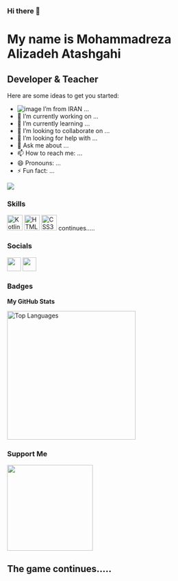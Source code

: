 ### Hi there 👋

My name is Mohammadreza Alizadeh Atashgahi
===============================

Developer & Teacher
-----------------------------
Here are some ideas to get you started:

* ![image](https://user-images.githubusercontent.com/103292343/180642314-2e55486a-d98e-43b8-a98c-10dfab3cc9ad.png) I’m from IRAN ...
* 🔭 I’m currently working on ...
* 🌱 I’m currently learning ...
* 👯 I’m looking to collaborate on ...
* 🤔 I’m looking for help with ...
* 💬 Ask me about ...
* 📫 How to reach me: ...
* 😄 Pronouns: ...
* ⚡ Fun fact: ...

<a href="https://www.github.com/mrezaalizadeh1998" target="_blank" rel="noreferrer"><img
                  src="https://img.shields.io/github/followers/mrezaalizadeh1998?logo=github&style=for-the-badge&color=0891b2&labelColor=1c1917" /></a>
                  
### Skills
<p align="left">
  <a href="https://kotlinlang.org/" target="_blank" rel="noreferrer"><img src="https://raw.githubusercontent.com/danielcranney/readme-generator/main/public/icons/skills/kotlin-colored.svg" width="36" height="36" alt="Kotlin" /></a>
    <a href="https://developer.mozilla.org/en-US/docs/Glossary/HTML5" target="_blank" rel="noreferrer"><img src="https://raw.githubusercontent.com/danielcranney/readme-generator/main/public/icons/skills/html5-colored.svg" width="36" height="36" alt="HTML5" /></a>
    <a href="https://developer.mozilla.org/en-US/docs/Web/CSS" target="_blank" rel="noreferrer"><img src="https://raw.githubusercontent.com/danielcranney/readme-generator/main/public/icons/skills/css3-colored.svg" width="36" height="36" alt="CSS3" /></a>
    <a>continues.....</a>
    
    
</p>
                    
### Socials
                  
<p align="left">
    <a href="https://www.instagram.com/m.r.alizadeh1998" target="_blank" rel="noreferrer"><img src="https://raw.githubusercontent.com/danielcranney/readme-generator/main/public/icons/socials/instagram.svg" width="32" height="32" /></a>
<a href="https://www.github.com/mrezaalizadeh1998" target="_blank" rel="noreferrer"><img src="https://raw.githubusercontent.com/danielcranney/readme-generator/main/public/icons/socials/github-dark.svg" width="32" height="32" /></a>


</p>

### Badges

<b>My GitHub Stats</b>

<a href="https://github.com/mrezaalizadeh1998" align="left"><img width="300" src="https://github-readme-stats.vercel.app/api/top-langs/?username=mrezaalizadeh1998&langs_count=10&title_color=0891b2&text_color=ffffff&icon_color=0891b2&bg_color=1c1917&hide_border=true&locale=en&custom_title=Top%20%Languages" alt="Top Languages" /></a>
### Support Me
<a href="https://www.buymeacoffee.com/mrezaalizadeh1998"><img src="https://cdn.buymeacoffee.com/buttons/v2/default-yellow.png" width="200" /></a>

## The game continues.....


